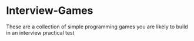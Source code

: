 # Interview-Games
These are a collection of simple programming games you are likely to build in an interview practical test 
